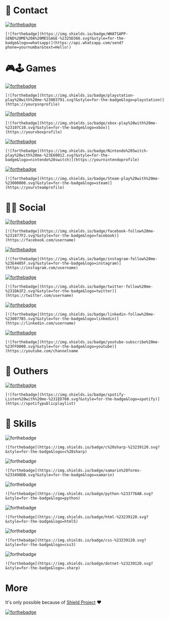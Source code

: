 # 📱 Contact

[![forthebadge](https://img.shields.io/badge/WHATSAPP-SEND%20ME%20A%20MESSAGE-%2325D366.svg?&style=for-the-badge&logo=whatsapp)](https://api.whatsapp.com/send?phone=yournumbar&text=Hello!)
```
[![forthebadge](https://img.shields.io/badge/WHATSAPP-SEND%20ME%20A%20MESSAGE-%2325D366.svg?&style=for-the-badge&logo=whatsapp)](https://api.whatsapp.com/send?phone=yournumbar&text=Hello!)
```
# 🎮🕹 Games
[![forthebadge](https://img.shields.io/badge/playstation-play%20with%20me-%23003791.svg?&style=for-the-badge&logo=playstation)](https://yourpsnprofile)
```
[![forthebadge](https://img.shields.io/badge/playstation-play%20with%20me-%23003791.svg?&style=for-the-badge&logo=playstation)](https://yourpsnprofile)
```

[![forthebadge](https://img.shields.io/badge/xbox-play%20with%20me-%23107C10.svg?&style=for-the-badge&logo=xbox)](https://yourxboxprofile)
```
[![forthebadge](https://img.shields.io/badge/xbox-play%20with%20me-%23107C10.svg?&style=for-the-badge&logo=xbox)](https://yourxboxprofile)
```
[![forthebadge](https://img.shields.io/badge/Nintendo%20Switch-play%20with%20me-%23E60012.svg?&style=for-the-badge&logo=nintendo%20switch)](https://yournintendoprofile)
```
[![forthebadge](https://img.shields.io/badge/Nintendo%20Switch-play%20with%20me-%23E60012.svg?&style=for-the-badge&logo=nintendo%20switch)](https://yournintendoprofile)
```
[![forthebadge](https://img.shields.io/badge/Steam-play%20with%20me-%23000000.svg?&style=for-the-badge&logo=steam)](https://yoursteamprofile)
```
[![forthebadge](https://img.shields.io/badge/Steam-play%20with%20me-%23000000.svg?&style=for-the-badge&logo=steam)](https://yoursteamprofile)
```

# 👨👩 Social
[![forthebadge](https://img.shields.io/badge/facebook-follow%20me-%231877F2.svg?&style=for-the-badge&logo=facebook)](https://facebook.com/username)
```
[![forthebadge](https://img.shields.io/badge/facebook-follow%20me-%231877F2.svg?&style=for-the-badge&logo=facebook)](https://facebook.com/username)
```
[![forthebadge](https://img.shields.io/badge/instagram-follow%20me-%23E4405F.svg?&style=for-the-badge&logo=instagram)](https://instagram.com/username)
```
[![forthebadge](https://img.shields.io/badge/instagram-follow%20me-%23E4405F.svg?&style=for-the-badge&logo=instagram)](https://instagram.com/username)
```
[![forthebadge](https://img.shields.io/badge/twitter-follow%20me-%231DA1F2.svg?&style=for-the-badge&logo=twitter)](https://twitter.com/username)
```
[![forthebadge](https://img.shields.io/badge/twitter-follow%20me-%231DA1F2.svg?&style=for-the-badge&logo=twitter)](https://twitter.com/username)
```
[![forthebadge](https://img.shields.io/badge/linkedin-follow%20me-%230077B5.svg?&style=for-the-badge&logo=linkedin)](https://linkedin.com/username)
```
[![forthebadge](https://img.shields.io/badge/linkedin-follow%20me-%230077B5.svg?&style=for-the-badge&logo=linkedin)](https://linkedin.com/username)
```
[![forthebadge](https://img.shields.io/badge/youtube-subscribe%20me-%23FF0000.svg?&style=for-the-badge&logo=youtube)](https://youtube.com/channelname)
```
[![forthebadge](https://img.shields.io/badge/youtube-subscribe%20me-%23FF0000.svg?&style=for-the-badge&logo=youtube)](https://youtube.com/channelname
```

# 🐸 Outhers
[![forthebadge](https://img.shields.io/badge/spotify-Listen%20with%20me-%231ED760.svg?&style=for-the-badge&logo=spotify)](https://spotifypublicplaylist)
```
[![forthebadge](https://img.shields.io/badge/spotify-Listen%20with%20me-%231ED760.svg?&style=for-the-badge&logo=spotify)](https://spotifypublicplaylist)
```

# 🚀 Skills
![forthebadge](https://img.shields.io/badge/c%20sharp-%23239120.svg?&style=for-the-badge&logo=c%20sharp)
```
![forthebadge](https://img.shields.io/badge/c%20sharp-%23239120.svg?&style=for-the-badge&logo=c%20sharp)
```
![forthebadge](https://img.shields.io/badge/xamarin%20forms-%233498DB.svg?&style=for-the-badge&logo=xamarin)
```
![forthebadge](https://img.shields.io/badge/xamarin%20forms-%233498DB.svg?&style=for-the-badge&logo=xamarin)
```
![forthebadge](https://img.shields.io/badge/python-%233776AB.svg?&style=for-the-badge&logo=python)
```
![forthebadge](https://img.shields.io/badge/python-%233776AB.svg?&style=for-the-badge&logo=python)
```
![forthebadge](https://img.shields.io/badge/html-%23239120.svg?&style=for-the-badge&logo=html5)
```
![forthebadge](https://img.shields.io/badge/html-%23239120.svg?&style=for-the-badge&logo=html5)
```
![forthebadge](https://img.shields.io/badge/css-%23239120.svg?&style=for-the-badge&logo=css3)
```
![forthebadge](https://img.shields.io/badge/css-%23239120.svg?&style=for-the-badge&logo=css3)
```
![forthebadge](https://img.shields.io/badge/dotnet-%23239120.svg?&style=for-the-badge&logo=.sharp)
```
![forthebadge](https://img.shields.io/badge/dotnet-%23239120.svg?&style=for-the-badge&logo=.sharp)
```


# More

It's only possible because of [Shield Project](https://github.com/badges/shields) ❤

[![forthebadge](https://img.shields.io/github/followers/alexandresanlim?label=GitHub&style=social)](https://github.com/alexandresanlim)


